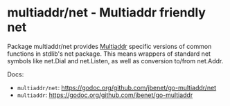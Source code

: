 # multiaddr/net - Multiaddr friendly net

Package multiaddr/net provides [Multiaddr](http://github.com/jbenet/go-multiaddr) specific versions of common
functions in stdlib's net package. This means wrappers of
standard net symbols like net.Dial and net.Listen, as well
as conversion to/from net.Addr.

Docs:

- `multiaddr/net`: https://godoc.org/github.com/jbenet/go-multiaddr/net
- `multiaddr`: https://godoc.org/github.com/jbenet/go-multiaddr
